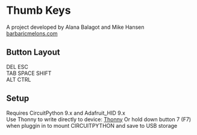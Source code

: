 # Thumb Keys  
A project developed by Alana Balagot and Mike Hansen [barbaricmelons.com](https://barbaricmelons.com/)

## Button Layout  
  DEL ESC  
TAB SPACE SHIFT  
  ALT CTRL

## Setup
Requires CircuitPython 9.x and Adafruit_HID 9.x  
Use Thonny to write directly to device: [Thonny](https://thonny.org/)
Or hold down button 7 (F7) when pluggin in to mount CIRCUITPYTHON and save to USB storage
